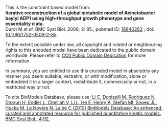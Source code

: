 

This is the constraint based model from:  
**Iterative reconstruction of a global metabolic model of Acinetobacter baylyi ADP1 using high-throughput growth phenotype and gene essentiality d ata.**   
Durot M _et al._ BMC Syst Biol. 2008; 2: 85.; pubmed ID:
[18840283](http://www.ncbi.nlm.nih.gov/pubmed/18840283) ; doi:
[10.1186/1752-0509-2-85](http://dx.doi.org/10.1186/1752-0509-2-85)  

  

To the extent possible under law, all copyright and related or neighbouring
rights to this encoded model have been dedicated to the public domain
worldwide. Please refer to [CC0 Public Domain
Dedication](http://creativecommons.org/publicdomain/zero/1.0/) for more
information.

In summary, you are entitled to use this encoded model in absolutely any
manner you deem suitable, verbatim, or with modification, alone or embedded it
in a larger context, redistribute it, commercially or not, in a restricted way
or not.

  

To cite BioModels Database, please use: [Li C, Donizelli M, Rodriguez N,
Dharuri H, Endler L, Chelliah V, Li L, He E, Henry A, Stefan MI, Snoep JL,
Hucka M, Le Novère N, Laibe C (2010) BioModels Database: An enhanced, curated
and annotated resource for published quantitative kinetic models. BMC Syst
Biol., 4:92.](http://www.ncbi.nlm.nih.gov/pubmed/20587024)

